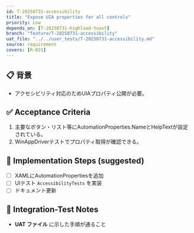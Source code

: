 ```yaml
---
id: T-20250731-accessibility
title: "Expose UIA properties for all controls"
priority: Low
depends_on: [T-20250731-highload-toast]
branch: "feature/T-20250731-accessibility"
uat_file: "../../user_tests/T-20250731-accessibility.md"
source: requirement
covers: [R-021]
---
```


## 📋 背景
- アクセシビリティ対応のためUIAプロパティ公開が必要。

## ✅ Acceptance Criteria
1. 主要なボタン・リスト等にAutomationProperties.NameとHelpTextが設定されている。
2. WinAppDriverテストでプロパティ取得が確認できる。

## 🔧 Implementation Steps (suggested)
- [ ] XAMLにAutomationPropertiesを追加
- [ ] UIテスト `AccessibilityTests` を実装
- [ ] ドキュメント更新

## 🧪 Integration-Test Notes
- **UAT ファイル** に示した手順が通ること
